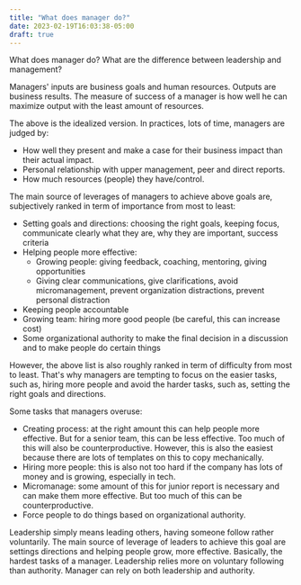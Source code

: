 ```yaml
---
title: "What does manager do?"
date: 2023-02-19T16:03:38-05:00
draft: true
---
```


What does manager do? What are the difference between leadership and management?

Managers' inputs are business goals and human resources. Outputs are business results. The measure of success of a manager is how well he can maximize output with the least amount of resources.

The above is the idealized version. In practices, lots of time, managers are judged by:
* How well they present and make a case for their business impact than their actual impact.
* Personal relationship with upper management, peer and direct reports.
* How much resources (people) they have/control.

The main source of leverages of managers to achieve above goals are, subjectively ranked in term of importance from most to least:
* Setting goals and directions: choosing the right goals, keeping focus, communicate clearly what they are, why they are important, success criteria
* Helping people more effective:
  * Growing people: giving feedback, coaching, mentoring, giving opportunities
  * Giving clear communications, give clarifications, avoid micromanagement, prevent organization distractions, prevent personal distraction
* Keeping people accountable
* Growing team: hiring more good people (be careful, this can increase cost)
* Some organizational authority to make the final decision in a discussion and to make people do certain things

However, the above list is also roughly ranked in term of difficulty from most to least. That's why managers are tempting to focus on the easier tasks, such as, hiring more people and avoid the harder tasks, such as, setting the right goals and directions.

Some tasks that managers overuse:
* Creating process: at the right amount this can help people more effective. But for a senior team, this can be less effective. Too much of this will also be counterproductive. However, this is also the easiest because there are lots of templates on this to copy mechanically.
* Hiring more people: this is also not too hard if the company has lots of money and is growing, especially in tech.
* Micromanage: some amount of this for junior report is necessary and can make them more effective. But too much of this can be counterproductive.
* Force people to do things based on organizational authority.

Leadership simply means leading others, having someone follow rather voluntarily. The main source of leverage of leaders to achieve this goal are settings directions and helping people grow, more effective. Basically, the hardest tasks of a manager. Leadership relies more on voluntary following than authority. Manager can rely on both leadership and authority.
